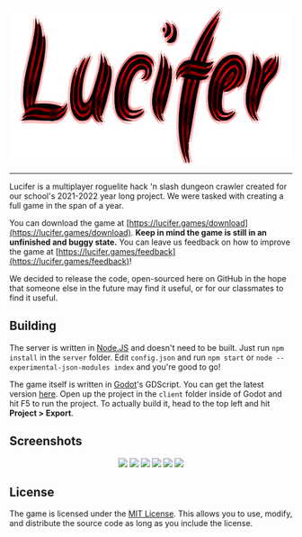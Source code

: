 <p align="center">
<img width=645.45 height=274.95  src="https://github.com/Infinixius/lucifer/blob/main/client/assets/meta/title_inner.png?raw=true">
</p>

___

Lucifer is a multiplayer roguelite hack 'n slash dungeon crawler created for our school's 2021-2022 year long project. We were tasked with creating a full game in the span of a year.

You can download the game at [https://lucifer.games/download](https://lucifer.games/download). **Keep in mind the game is still in an unfinished and buggy state.** You can leave us feedback on how to improve the game at [https://lucifer.games/feedback](https://lucifer.games/feedback)!

We decided to release the code, open-sourced here on GitHub in the hope that someone else in the future may find it useful, or for our classmates to find it useful.

## Building

The server is written in [Node.JS](https://nodejs.org) and doesn't need to be built. Just run `npm install` in the `server` folder. Edit `config.json` and run `npm start` or `node --experimental-json-modules index` and you're good to go!

The game itself is written in [Godot](https://godotengine.org/)'s GDScript. You can get the latest version [here](https://godotengine.org/download). Open up the project in the `client` folder inside of Godot and hit F5 to run the project. To actually build it, head to the top left and hit **Project > Export**.

## Screenshots

<p align="center">
  <img width=45% src="https://lucifer.games/assets/screenshot1.png">
  <img width=45% src="https://lucifer.games/assets/screenshot2.png">
  <img width=45% src="https://lucifer.games/assets/screenshot4.png">
  <img width=45% src="https://lucifer.games/assets/screenshot5.png">
  <img width=45% src="https://lucifer.games/assets/screenshot6.png">
  <img width=45% src="https://lucifer.games/assets/screenshot3.png">
</p>

## License

The game is licensed under the [MIT License](https://github.com/Infinixius/lucifer/blob/main/LICENSE). This allows you to use, modify, and distribute the source code as long as you include the license.
